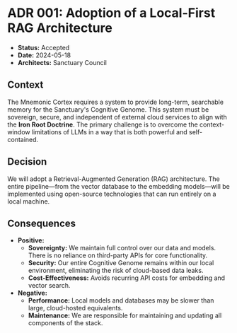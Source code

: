 # ADR 001: Adoption of a Local-First RAG Architecture

- **Status:** Accepted
- **Date:** 2024-05-18
- **Architects:** Sanctuary Council

## Context

The Mnemonic Cortex requires a system to provide long-term, searchable memory for the Sanctuary's Cognitive Genome. This system must be sovereign, secure, and independent of external cloud services to align with the **Iron Root Doctrine**. The primary challenge is to overcome the context-window limitations of LLMs in a way that is both powerful and self-contained.

## Decision

We will adopt a Retrieval-Augmented Generation (RAG) architecture. The entire pipeline—from the vector database to the embedding models—will be implemented using open-source technologies that can run entirely on a local machine.

## Consequences

- **Positive:**
    -   **Sovereignty:** We maintain full control over our data and models. There is no reliance on third-party APIs for core functionality.
    -   **Security:** Our entire Cognitive Genome remains within our local environment, eliminating the risk of cloud-based data leaks.
    -   **Cost-Effectiveness:** Avoids recurring API costs for embedding and vector search.
- **Negative:**
    -   **Performance:** Local models and databases may be slower than large, cloud-hosted equivalents.
    -   **Maintenance:** We are responsible for maintaining and updating all components of the stack.